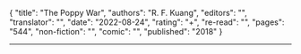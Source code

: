 {
"title": "The Poppy War",
"authors": "R. F. Kuang",
"editors": "",
"translator": "",
"date": "2022-08-24",
"rating": "+",
"re-read": "",
"pages": "544",
"non-fiction": "",
"comic": "",
"published": "2018"
}

---
